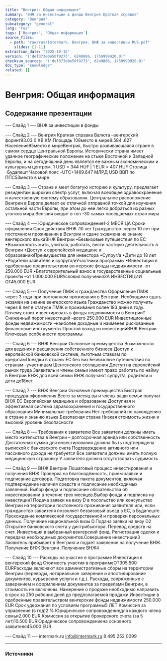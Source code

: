 ```yaml
---
title: "Венгрия: Общая информация"
summary: "ВНЖ за инвестиции в фонды Венгрия Краткая справка"
category: "Венгрия"
subcategory: "general"
lang: "rus"
tags: ['Венгрия', 'Общая информация']
source_files:
  - path: "raw/rus/Intermark. Венгрия. ВНЖ за инвестиции RUS.pdf"
    slides: [1-11]
extraction_date: "2025-10-15"
version: "('def373e0e50f9273', 6240886, 1759999920.0)"
checksum_sources: "('def373e0e50f9273', 6240886, 1759999920.0)"
doc_type: "knowledge"
related: []
---
```


# Венгрия: Общая информация

## Содержание презентации

--- Слайд 1 ---
ВНЖ за инвестиции в фонды

--- Слайд 2 ---
Венгрия
Краткая справка
Валюта –венгерский форинт93.03 0 КВ.КМ
Площадь
108место в мире9.584 .627
Население95место в миреВенгрия, быстро развивающаяся стране в самом сердце Центральной Европы. Исторически страна имеет удачное географические положение на стыке Восточной и Западной Европы, и на сегодняшний день является ее важным экономическим и культурным центром.
1 USD = 344 HUF   |  1 EUR = 407 HUF
Столица -Будапешт
Часовой пояс -UTC+1469.647 МЛРД USD
ВВП по ППС53место в мире

--- Слайд 3 ---
Страна и меет богатую историю и культуру, предлагает 
резидентам широкий спектр услуг, включая всеобщее 
здравоохранение и качественную систему образования. 
Центральное расположение Венгрии в Европе делает ее 
отличной отправной точкой для изучения остальной части Европы, при этом до нее легко добраться из разных уголков мира.Венгрия входит в топ -30 самых 
посещаемых стран мира

--- Слайд 4 ---
Юридическое сопровождение1-2 МЕСЯ ЦА
Сроки оформления
Срок действия ВНЖ :10 лет
Гражданство: через 10 лет при постоянном проживании в Венгрии и 
сдаче экзамена на знание венгерского языкаВНЖ Венгрии
•Безвизовые путешествия по ЕС
•Возможность жить, учиться, работать, вести частную 
деятельность в Венгрии
•Доступ к европейской медицине и образованиюПреимущества для инвестора
•Супруг/а
•Дети до 18 лет
•Родители заявителя и супруга/иУчастники программы
•Инвестиции в одобренные правительством венгерские 
фонды недвижимости –от 250.000 EUR
•Благотворительный взнос в государственные социальные проекты –от 1.000.000 EURУсловия полученияЗА ИНВЕСТИЦИИ
ОТ45.000 EUR

--- Слайд 5 ---
Получение ПМЖ и гражданства
Оформление ПМЖ через 3 года при постоянном проживании в 
Венгрии. Необходимо сдать экзамен на знание венгерского языка
Гражданство можно получить через 8 лет в статусе ПМЖ и 
проживания более 183 дней в году.
Почему стоит инвестировать в фонды 
недвижимости в Венгрии?
Сниженный порог инвестиций –всего 250.000 EUR
Инвестиционные фонды недвижимости –наиболее доходные и 
наименее рискованные финансовые инструменты 
Простой выход из инвестицийВНЖ Венгрии
Ключевые особенности программы

--- Слайд 6 ---
ВНЖ Венгрии
Основные преимущества
Возможности для ведения и расширения 
собственного бизнеса 
Доступ к европейской банковской системе, льготным 
ставкам по кредитамПоездки в страны ЕС без виз
Безвизовые путешествия по странам -участницам 
Шенгенского соглашения
Доступ на европейский рынок труда
Заявитель и члены семьи имеют право работать по найму в Венгрии
ВНЖ для всей семьи
ВНЖ получают супруг/а, родители и дети до18лет

--- Слайд 7 ---
ВНЖ Венгрии
Основные преимущества
Быстрая процедура оформления 
Всего за месяц вы и члены ваши семьи получат 
ВНЖ ЕС
Европейская медицина и образование
Доступная и эффективная система здравоохранения и государственного образования
Минимальные требования
Нет требований по нахождению в стране и знанию языка
Безопасная страна
Низкая стоимость жизни и высокий уровень безопасности

--- Слайд 8 ---
Требования
к заявителю
Все заявители должны иметь место жительства в Венгрии –
долгосрочная аренда или собственность
Достаточная сумма для инвестирования должна быть подтверждена 
выпиской с банковского счета
Подтверждение активного или пассивного дохода не требуется
Все заявители должны иметь полную медицинскую страховку
У заявителя должна отсутствовать судимость

--- Слайд 9 ---
ВНЖ Венгрии
Пошаговый процесс инвестирования и получения ВНЖ
Проверка на 
благонадёжность, прием заявки и подписание договора.
Подготовка пакета 
документов, включая подтверждение наличия средств и подписание необходимых заявлений.
Выбор фонда и 
подписание обязательства об инвестировании в течение трех месяцев.Выбор фонда и 
подписка на инвестиции1
Подача заявки на визу D в 
посольство или консульство Венгрии на территории постоянного проживания заявителя или, если гражданство заявителя позволяет безвизовый въезд в ЕС, в Будапеште.
Прохождение комплексной 
государственной и проверки персональных данных.
Получение национальной 
визы D.Подача заявки 
на визу D2
Открытие банковского счета у 
дистрибьютора. Перевод средств на счет.
Инвестиция в выбранный 
венгерский фонд.
Регистрация сделки и передача 
необходимых документов.Совершение 
инвестиции3
Заявитель прибывает в 
Венгрию и подает заявление на получение ВНЖ.
Получение ВНЖ Венгрии .Получение 
ВНЖ4

--- Слайд 10 ---
Расходы на участие в программе 
Инвестиция в венгерский фонд
Стоимость участия в программеОТ305.500 EURРасходы включают все административные сборы на территории Венгрии 
(переводы, нотариальное заверение и апостилирование документов, курьерские услуги и т.д.). Расходы, сопряженные с заверением и оформлением документов за пределами Венгрии, в стоимость не включены.
Намерение о продаже необходимо направить в срок за 250 рабочих дней до 
предполагаемой продажи.Инвестиции в одобренные правительством 
венгерские фонды недвижимости 250.000 EUR
Срок удержания по условиям программы5 ЛЕТ
Комиссия за управление (в год)2 %
Юридическое сопровождениедля каждого члена семьи2.000 EUR
Комиссия за открытие брокерского счета (за 5 лет)10.500 EURЮридическое сопровождениена основного заявителя45.000 EUR

--- Слайд 11 ---
intermark.ru info@intermark.ru 8 495 252 0099


---

### Источники
[^src1]: raw/Intermark. Венгрия. ВНЖ за инвестиции RUS.pdf → слайды 1–11
